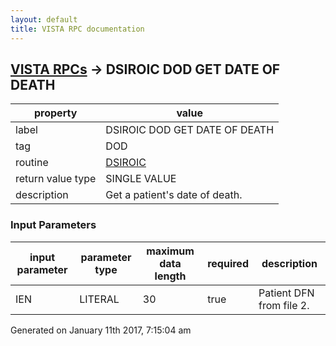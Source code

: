 ```yaml
---
layout: default
title: VISTA RPC documentation
---
```




## [VISTA RPCs](TableOfContent.md) &#8594; DSIROIC DOD GET DATE OF DEATH 

 property | value 
--- | --- 
 label | DSIROIC DOD GET DATE OF DEATH
 tag | DOD
 routine | [DSIROIC](http://code.osehra.org/dox/Routine_DSIROIC_source.html)
 return value type | SINGLE VALUE
 description | Get a patient's date of death.

### Input Parameters

| input parameter | parameter type | maximum data length | required | description | 
| --- | --- | --- | --- | --- | 
| IEN | LITERAL | 30 | true | Patient DFN from file 2. | 




 Generated on January 11th 2017, 7:15:04 am